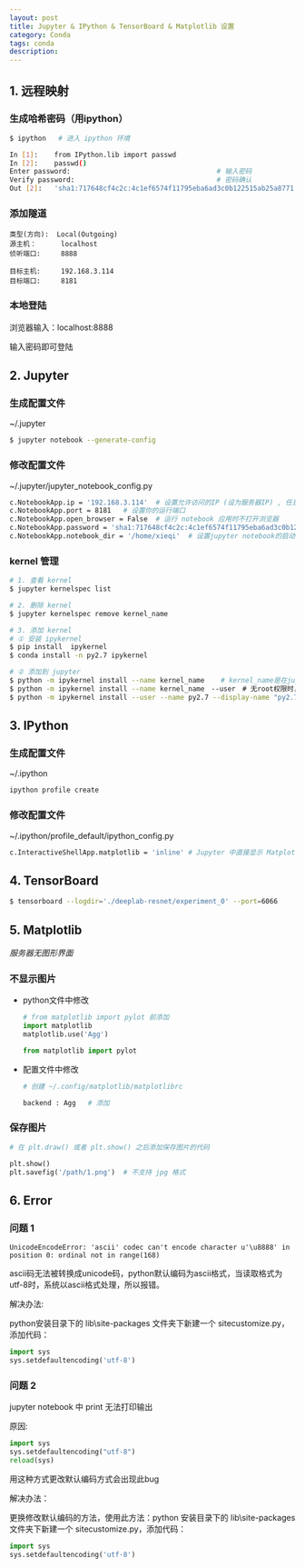 ```yaml
---
layout: post
title: Jupyter & IPython & TensorBoard & Matplotlib 设置
category: Conda
tags: conda
description:
---
```


## 1. 远程映射

### 生成哈希密码（用ipython）

```bash
$ ipython   # 进入 ipython 环境

In [1]:    from IPython.lib import passwd
In [2]:    passwd()
Enter password:                                    # 输入密码
Verify password:                                   # 密码确认
Out [2]:   'sha1:717648cf4c2c:4c1ef6574f11795eba6ad3c0b122515ab25a8771'
```

### 添加隧道

```
类型(方向):  Local(Outgoing)
源主机：      localhost
侦听端口:     8888

目标主机:     192.168.3.114
目标端口:     8181
```

### 本地登陆

浏览器输入：localhost:8888

输入密码即可登陆

## 2. Jupyter

### 生成配置文件

~/.jupyter

```bash
$ jupyter notebook --generate-config
```

### 修改配置文件

~/.jupyter/jupyter_notebook_config.py

```bash
c.NotebookApp.ip = '192.168.3.114'  # 设置允许访问的IP (设为服务器IP) , 任意IP设为 "*"
c.NotebookApp.port = 8181   # 设置你的运行端口
c.NotebookApp.open_browser = False  # 运行 notebook 应用时不打开浏览器
c.NotebookApp.password = 'sha1:717648cf4c2c:4c1ef6574f11795eba6ad3c0b122515ab25a8771'   # 登陆密码，哈希密码
c.NotebookApp.notebook_dir = '/home/xieqi'  # 设置jupyter notebook的启动目录
```

### kernel 管理

```bash
# 1. 查看 kernel
$ jupyter kernelspec list

# 2. 删除 kernel
$ jupyter kernelspec remove kernel_name

# 3. 添加 kernel
# ① 安装 ipykernel
$ pip install  ipykernel
$ conda install -n py2.7 ipykernel

# ② 添加到 jupyter
$ python -m ipykernel install --name kernel_name    # kernel_name是在jupyter中显示的名字
$ python -m ipykernel install --name kernel_name　--user　# 无root权限时，在用户目录下添加 kernel
$ python -m ipykernel install --user --name py2.7 --display-name "py2.7"
```

## 3. IPython

### 生成配置文件

~/.ipython

```bash
ipython profile create 　　　　　　　　
```

### 修改配置文件

~/.ipython/profile_default/ipython_config.py

```bash
c.InteractiveShellApp.matplotlib = 'inline' # Jupyter 中直接显示 Matplotlib 的图形
```

## 4. TensorBoard

```bash
$ tensorboard --logdir='./deeplab-resnet/experiment_0' --port=6066
```

## 5. Matplotlib

*服务器无图形界面*

### 不显示图片

- python文件中修改

    ```python
    # from matplotlib import pylot 前添加
    import matplotlib
    matplotlib.use('Agg')

    from matplotlib import pylot
    ```


- 配置文件中修改

    ```bash
    # 创建 ~/.config/matplotlib/matplotlibrc

    backend : Agg   # 添加
    ```

### 保存图片

```python
# 在 plt.draw() 或者 plt.show() 之后添加保存图片的代码

plt.show()
plt.savefig('/path/1.png')  # 不支持 jpg 格式
```

## 6. Error

### 问题 1

```
UnicodeEncodeError: 'ascii' codec can't encode character u'\u8888' in position 0: ordinal not in range(168)
```

ascii码无法被转换成unicode码，python默认编码为ascii格式，当读取格式为utf-8时，系统以ascii格式处理，所以报错。

解决办法:

python安装目录下的 lib\site-packages 文件夹下新建一个 sitecustomize.py，添加代码：

```python
import sys
sys.setdefaultencoding('utf-8')
```

### 问题 2

jupyter notebook 中 print 无法打印输出

原因:
```python
import sys
sys.setdefaultencoding("utf-8")
reload(sys)
```

用这种方式更改默认编码方式会出现此bug

解决办法：

更换修改默认编码的方法，使用此方法：python 安装目录下的 lib\site-packages 文件夹下新建一个 sitecustomize.py，添加代码：

```python
import sys
sys.setdefaultencoding('utf-8')
```